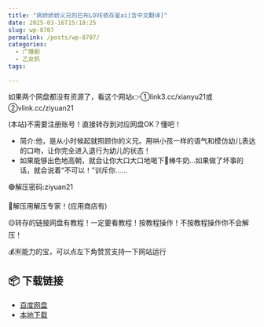 ```yaml
---
title: "病娇娇娇义兄的巴布LOVE依存星ai[含中文翻译]"
date: 2025-03-16T15:18:25
slug: wp-8707
permalink: /posts/wp-8707/
categories:
  - 广播剧
  - 乙女抓
tags:

---
```


如果两个网盘都没有资源了，看这个网站👉①link3.cc/xianyu21或②vlink.cc/ziyuan21

(本站)不需要注册账号！直接转存到对应网盘OK？懂吧！

*   简介:他，是从小时候起就照顾你的义兄。用哄小孩一样的语气和模仿幼儿表达的口吻，让你完全进入退行为幼儿的状态！
*   如果能够出色地高朝，就会让你大口大口地喝下🥩棒牛奶…如果做了坏事的话，就会说着“不可以！”训斥你……

🟢解压密码:ziyuan21

🔵解压用解压专家！(应用商店有)

🟡转存的链接网盘有教程！一定要看教程！按教程操作！不按教程操作你不会解压！

💰🈶能力的宝，可以点左下角赞赏支持一下网站运行

## 📦 下载链接
- [百度网盘](https://blziyuan21.com/pay-download/8707?key=118ac3a1d0&down_id=0)
- [本地下载](https://blziyuan21.com/pay-download/8707?key=118ac3a1d0&down_id=1)


